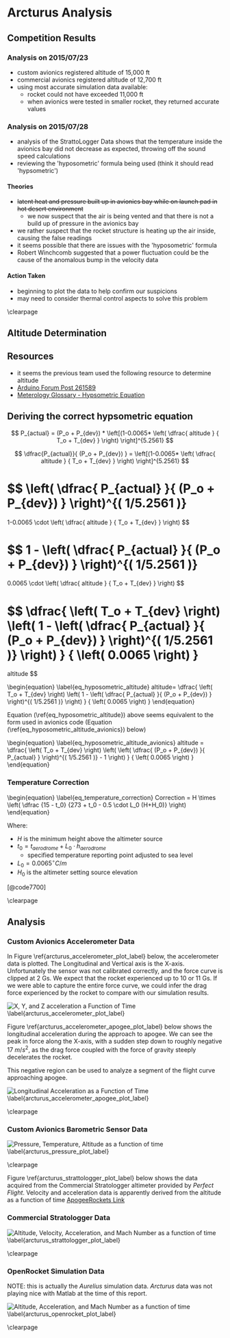 # Arcturus Analysis

## Competition Results

### Analysis on 2015/07/23
- custom avionics registered altitude of 15,000 ft
- commercial avionics registered altitude of 12,700 ft
- using most accurate simulation data available:
    - rocket could not have exceeded 11,000 ft
    - when avionics were tested in smaller rocket, they returned accurate values

### Analysis on 2015/07/28
- analysis of the StrattoLogger Data shows that the temperature inside the avionics bay did not decrease as expected, throwing off the sound speed calculations 
- reviewing the 'hyposometric' formula being used (think it should read 'hypsometric')

#### Theories
- ~~latent heat and pressure built up in avionics bay while on launch pad in hot desert environment~~
    - we now suspect that the air is being vented and that there is not a build up of pressure in the avionics bay
- we rather suspect that the rocket structure is heating up the air inside, causing the false readings
- it seems possible that there are issues with the 'hyposometric' formula
- Robert Winchcomb suggested that a power fluctuation could be the cause of the anomalous bump in the velocity data
 
#### Action Taken
- beginning to plot the data to help confirm our suspicions 
- may need to consider thermal control aspects to solve this problem

\clearpage

## Altitude Determination

## Resources
- it seems the previous team used the following resource to determine altitude
 - [Arduino Forum Post 261589](http://forum.arduino.cc/index.php?topic=261589.0)
- [Meterology Glossary - Hypsometric Equation](http://glossary.ametsoc.org/wiki/Hypsometric_equation)
 
## Deriving the correct hypsometric equation

$$ P_{actual} = (P_o + P_{dev}) * \left[(1-0.0065* \left( \dfrac{ altitude } { T_o + T_{dev} } \right) \right]^{5.2561} $$ 

$$ \dfrac{P_{actual}}{ (P_o + P_{dev})  } = \left[(1-0.0065* \left( \dfrac{ altitude } { T_o + T_{dev} } \right) \right]^{5.2561} $$ 

$$ 
\left( \dfrac{ P_{actual} }{ (P_o + P_{dev}) } \right)^{( 1/5.2561 )} 
= 
1-0.0065 \cdot \left( \dfrac{ altitude } { T_o + T_{dev} } \right) 
$$ 

$$ 
1 - \left( \dfrac{ P_{actual} }{ (P_o + P_{dev}) } \right)^{( 1/5.2561 )} 
= 
0.0065 \cdot \left( \dfrac{ altitude } { T_o + T_{dev} } \right) 
$$ 

$$ 
\dfrac{ \left( T_o + T_{dev} \right) \left( 1 - \left( \dfrac{ P_{actual} }{ (P_o + P_{dev}) } \right)^{( 1/5.2561 )} \right) } { \left( 0.0065 \right) }
= 
altitude 
$$ 

\begin{equation}
\label{eq_hyposometric_altitude}
altitude=
\dfrac{ \left( T_o + T_{dev} \right) \left( 1 - \left( \dfrac{ P_{actual} }{ (P_o + P_{dev}) } \right)^{( 1/5.2561 )} \right) } { \left( 0.0065 \right) }
\end{equation}

Equation (\ref{eq_hyposometric_altitude}) above seems equivalent to the form used in avionics code (Equation (\ref{eq_hyposometric_altitude_avionics}) below)

\begin{equation}
\label{eq_hyposometric_altitude_avionics}
altitude =
\dfrac{ \left( T_o + T_{dev} \right) \left( \left( \dfrac{ (P_o + P_{dev}) }{ P_{actual} } \right)^{( 1/5.2561 )}  - 1 \right) } { \left( 0.0065 \right) }
\end{equation} 

### Temperature Correction

\begin{equation}
\label{eq_temperature_correction}
Correction = 
H 
\times 
\left( 
\dfrac
{15 - t_0}
{273 + t_0 - 0.5 \cdot L_0 (H+H_0)}
\right)
\end{equation}

Where:

- $H$ is the minimum height above the altimeter source
- $t_0 = t_{aerodrome} + L_0 \cdot h_{aerodrome}$
    - specified temperature reporting point adjusted to sea level
- $L_0 = 0.0065 ^{\circ}C/m$ 
- $H_0$ is the altimeter setting source elevation

[@code7700]

\clearpage

## Analysis

### Custom Avionics Accelerometer Data

In Figure \ref{arcturus_accelerometer_plot_label} below, the accelerometer data is plotted. 
The Longitudinal and Vertical axis is the X-axis. 
Unfortunately the sensor was not calibrated correctly, and the force curve is clipped at 2 Gs. 
We expect that the rocket experienced up to 10 or 11 Gs.
If we were able to capture the entire force curve, we could infer the drag force experienced by the rocket to compare with our simulation results.

[arcturus_accelerometer_plot]: images/plots/arcturus_accelerometer_plot.png "" 
![X, Y, and Z acceleration a Function of Time \label{arcturus_accelerometer_plot_label}][arcturus_accelerometer_plot] 

Figure \ref{arcturus_accelerometer_apogee_plot_label} below shows the longitudinal acceleration during the approach to apogee.
We can see the peak in force along the X-axis, with a sudden step down to roughly negative 17 $m/s^2$, as the drag force coupled with the force of gravity steeply 
decelerates the rocket. 

This negative region can be used to analyze a segment of the flight curve approaching apogee.

[arcturus_accelerometer_apogee_plot]: images/plots/arcturus_accelerometer_apogee_plot.png "" 
![Longitudinal Acceleration as a Function of Time \label{arcturus_accelerometer_apogee_plot_label}][arcturus_accelerometer_apogee_plot] 

\clearpage

### Custom Avionics Barometric Sensor Data

[arcturus_pressure_plot]: images/plots/arcturus_pressure_plot.png "" 
![Pressure, Temperature, Altitude as a function of time \label{arcturus_pressure_plot_label}][arcturus_pressure_plot] 

\clearpage

Figure \ref{arcturus_strattologger_plot_label} below shows the data acquired from the Commercial Stratologger altimeter provided by *Perfect Flight*.
Velocity and acceleration data is apparently derived from the altitude as a function of time [ApogeeRockets Link](https://www.apogeerockets.com/Electronics_Payloads/Altimeters/PerfectFlite_StratoLogger_Altimeter)

### Commercial Stratologger Data
[arcturus_strattologger_plot]: images/plots/arcturus_strattologger_plot.png "" 
![Altitude, Velocity, Acceleration, and Mach Number as a function of time \label{arcturus_strattologger_plot_label}][arcturus_strattologger_plot] 

\clearpage

### OpenRocket Simulation Data

NOTE: this is actually the *Aurelius* simulation data. 
*Arcturus* data was not playing nice with Matlab at the time of this report.

[arcturus_openrocket_plot]: images/plots/arcturus_openrocket_plot.png "" 
![Altitude, Acceleration, and Mach Number as a function of time \label{arcturus_openrocket_plot_label}][arcturus_openrocket_plot] 


\clearpage

